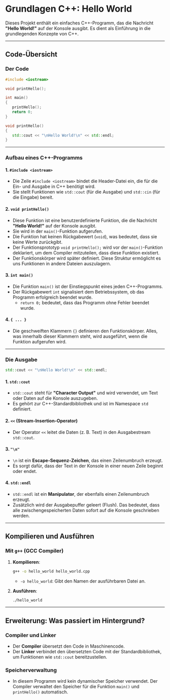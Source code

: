 # Grundlagen C++: Hello World

Dieses Projekt enthält ein einfaches C++-Programm, das die Nachricht **"Hello World!"** auf der Konsole ausgibt. Es dient als Einführung in die grundlegenden Konzepte von C++.

---

## Code-Übersicht

### Der Code
```cpp
#include <iostream>

void printHello();

int main()
{
   printHello();
   return 0;
}

void printHello()
{
   std::cout << "\nHello World!\n" << std::endl;
}
```

---

### Aufbau eines C++-Programms

#### 1. `#include <iostream>`
- Die Zeile `#include <iostream>` bindet die Header-Datei ein, die für die Ein- und Ausgabe in C++ benötigt wird.
- Sie stellt Funktionen wie `std::cout` (für die Ausgabe) und `std::cin` (für die Eingabe) bereit.

#### 2. `void printHello()`
- Diese Funktion ist eine benutzerdefinierte Funktion, die die Nachricht **"Hello World!"** auf der Konsole ausgibt.
- Sie wird in der `main()`-Funktion aufgerufen.
- Die Funktion hat keinen Rückgabewert (`void`), was bedeutet, dass sie keine Werte zurückgibt.
- Der Funktionsprototyp `void printHello();` wird vor der `main()`-Funktion deklariert, um dem Compiler mitzuteilen, dass diese Funktion existiert.
- Der Funktionskörper wird später definiert. Diese Struktur ermöglicht es uns Funktionen in andere Dateien auszulagern.

#### 3. `int main()`
- Die Funktion `main()` ist der Einstiegspunkt eines jeden C++-Programms.
- Der Rückgabewert `int` signalisiert dem Betriebssystem, ob das Programm erfolgreich beendet wurde.
  - `return 0;` bedeutet, dass das Programm ohne Fehler beendet wurde.

#### 4. `{ ... }`
- Die geschweiften Klammern `{}` definieren den Funktionskörper. Alles, was innerhalb dieser Klammern steht, wird ausgeführt, wenn die Funktion aufgerufen wird.

---

### Die Ausgabe
```cpp
std::cout << "\nHello World!\n" << std::endl;
```

#### 1. `std::cout`
- `std::cout` steht für **"Character Output"** und wird verwendet, um Text oder Daten auf die Konsole auszugeben.
- Es gehört zur C++-Standardbibliothek und ist im Namespace `std` definiert.

#### 2. `<<` (Stream-Insertion-Operator)
- Der Operator `<<` leitet die Daten (z. B. Text) in den Ausgabestream `std::cout`.

#### 3. `"\n"`
- `\n` ist ein **Escape-Sequenz-Zeichen**, das einen Zeilenumbruch erzeugt.
- Es sorgt dafür, dass der Text in der Konsole in einer neuen Zeile beginnt oder endet.

#### 4. `std::endl`
- `std::endl` ist ein **Manipulator**, der ebenfalls einen Zeilenumbruch erzeugt.
- Zusätzlich wird der Ausgabepuffer geleert (Flush). Das bedeutet, dass alle zwischengespeicherten Daten sofort auf die Konsole geschrieben werden.

---

## Kompilieren und Ausführen

### Mit `g++` (GCC Compiler)
1. **Kompilieren**:
   ```bash
   g++ -o hello_world hello_world.cpp
   ```
   - `-o hello_world`: Gibt den Namen der ausführbaren Datei an.

2. **Ausführen**:
   ```bash
   ./hello_world
   ```

---

## Erweiterung: Was passiert im Hintergrund?

### Compiler und Linker
- Der **Compiler** übersetzt den Code in Maschinencode.
- Der **Linker** verbindet den übersetzten Code mit der Standardbibliothek, um Funktionen wie `std::cout` bereitzustellen.

### Speicherverwaltung
- In diesem Programm wird kein dynamischer Speicher verwendet. Der Compiler verwaltet den Speicher für die Funktion `main()` und `printHello()` automatisch.
